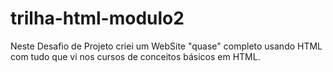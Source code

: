 # trilha-html-modulo2
Neste Desafio de Projeto criei um WebSite "quase" completo usando HTML com tudo que vi nos cursos de conceitos básicos em HTML.
